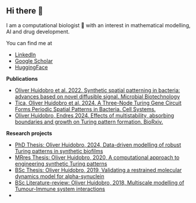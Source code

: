 ## Hi there 👋 

I am a computational biologist 🧬 with an interest in mathematical modelling, AI and drug development.


You can find me at
- [LinkedIn](https://www.linkedin.com/in/martinaoliver/)
- [Google Scholar](https://scholar.google.com/citations?user=U3PdgMIAAAAJ&hl=en&oi=ao)
- [HuggingFace](https://huggingface.co/martinaoliver)
  
**Publications**
- [Oliver Huidobro et al. 2022. Synthetic spatial patterning in bacteria: advances based on novel diffusible signal. Microbial Biotechnology](https://doi.org/10.1111/1751-7915.13979)
- [Tica, Oliver Huidobro et al. 2024. A Three-Node Turing Gene Circuit Forms Periodic Spatial Patterns in Bacteria. Cell Systems.](https://papers.ssrn.com/sol3/papers.cfm?abstract_id=4733248)
- [Oliver Huidobro, Endres 2024. Effects of multistability, absorbing boundaries and growth on
    Turing pattern formation. BioRxiv.](https://www.biorxiv.org/content/10.1101/2024.09.09.611947v1)

**Research projects**
- [PhD Thesis: Oliver Huidobro, 2024, Data-driven modelling of robust Turing patterns in synthetic biofilms](https://github.com/martinaoliver/PhD_handover/blob/main/PhD_thesis.pdf)
- [MRres Thesis: Oliver Huidobro, 2020, A computational approach to engineering synthetic Turing patterns](https://github.com/martinaoliver/dissertations/blob/main/MRes_Thesis.pdf)
- [BSc Thesis: Oliver Huidobro, 2019, Validating a restrained molecular dynamics model for alpha-synuclein](https://github.com/martinaoliver/dissertations/blob/main/BSc_Thesis.pdf)
- [BSc Literature-review: Oliver Huidobro, 2018, Multiscale modelling of Tumour-Immune system interactions](https://github.com/martinaoliver/dissertations/blob/main/BSc_Literature_review.pdf)
- 

<!--
**martinaoliver/martinaoliver** is a ✨ _special_ ✨ repository because its `README.md` (this file) appears on your GitHub profile.

Here are some ideas to get you started:

- 🔭 I’m currently working on ...
- 🌱 I’m currently learning ...
- 👯 I’m looking to collaborate on ...
- 🤔 I’m looking for help with ...
- 💬 Ask me about ...
- 📫 How to reach me: ...
- 😄 Pronouns: ...
- ⚡ Fun fact: ...
-->
